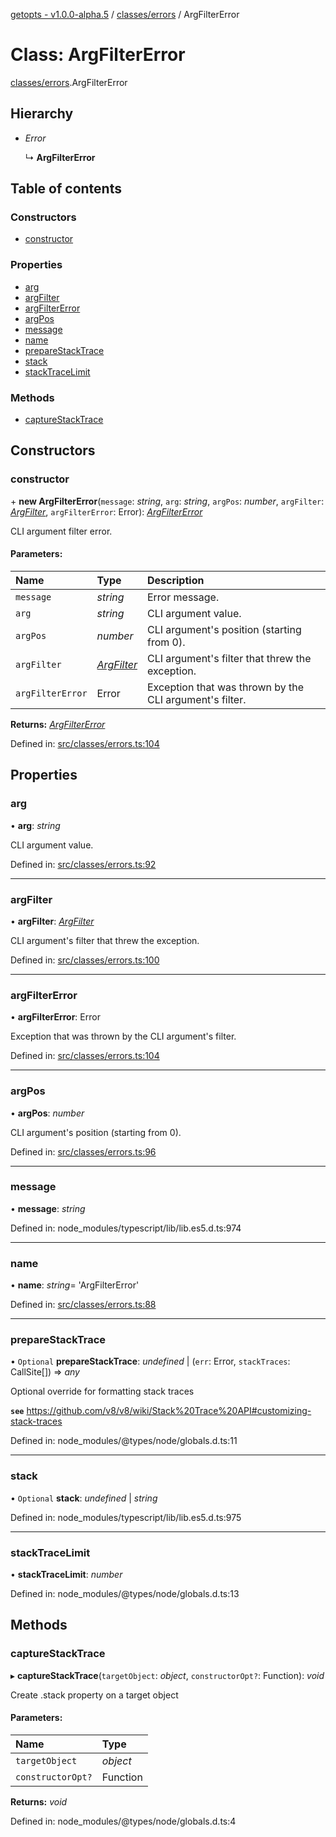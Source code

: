 [getopts - v1.0.0-alpha.5](../README.md) / [classes/errors](../modules/classes_errors.md) / ArgFilterError

# Class: ArgFilterError

[classes/errors](../modules/classes_errors.md).ArgFilterError

## Hierarchy

- _Error_

  ↳ **ArgFilterError**

## Table of contents

### Constructors

- [constructor](classes_errors.argfiltererror.md#constructor)

### Properties

- [arg](classes_errors.argfiltererror.md#arg)
- [argFilter](classes_errors.argfiltererror.md#argfilter)
- [argFilterError](classes_errors.argfiltererror.md#argfiltererror)
- [argPos](classes_errors.argfiltererror.md#argpos)
- [message](classes_errors.argfiltererror.md#message)
- [name](classes_errors.argfiltererror.md#name)
- [prepareStackTrace](classes_errors.argfiltererror.md#preparestacktrace)
- [stack](classes_errors.argfiltererror.md#stack)
- [stackTraceLimit](classes_errors.argfiltererror.md#stacktracelimit)

### Methods

- [captureStackTrace](classes_errors.argfiltererror.md#capturestacktrace)

## Constructors

### constructor

\+ **new ArgFilterError**(`message`: _string_, `arg`: _string_, `argPos`: _number_, `argFilter`: [_ArgFilter_](../interfaces/interfaces_schema.argfilter.md), `argFilterError`: Error): [_ArgFilterError_](classes_errors.argfiltererror.md)

CLI argument filter error.

#### Parameters:

| Name             | Type                                                        | Description                                             |
| :--------------- | :---------------------------------------------------------- | :------------------------------------------------------ |
| `message`        | _string_                                                    | Error message.                                          |
| `arg`            | _string_                                                    | CLI argument value.                                     |
| `argPos`         | _number_                                                    | CLI argument's position (starting from 0).              |
| `argFilter`      | [_ArgFilter_](../interfaces/interfaces_schema.argfilter.md) | CLI argument's filter that threw the exception.         |
| `argFilterError` | Error                                                       | Exception that was thrown by the CLI argument's filter. |

**Returns:** [_ArgFilterError_](classes_errors.argfiltererror.md)

Defined in: [src/classes/errors.ts:104](https://github.com/prasadrajandran/node-getopts/blob/8cf4bad/src/classes/errors.ts#L104)

## Properties

### arg

• **arg**: _string_

CLI argument value.

Defined in: [src/classes/errors.ts:92](https://github.com/prasadrajandran/node-getopts/blob/8cf4bad/src/classes/errors.ts#L92)

---

### argFilter

• **argFilter**: [_ArgFilter_](../interfaces/interfaces_schema.argfilter.md)

CLI argument's filter that threw the exception.

Defined in: [src/classes/errors.ts:100](https://github.com/prasadrajandran/node-getopts/blob/8cf4bad/src/classes/errors.ts#L100)

---

### argFilterError

• **argFilterError**: Error

Exception that was thrown by the CLI argument's filter.

Defined in: [src/classes/errors.ts:104](https://github.com/prasadrajandran/node-getopts/blob/8cf4bad/src/classes/errors.ts#L104)

---

### argPos

• **argPos**: _number_

CLI argument's position (starting from 0).

Defined in: [src/classes/errors.ts:96](https://github.com/prasadrajandran/node-getopts/blob/8cf4bad/src/classes/errors.ts#L96)

---

### message

• **message**: _string_

Defined in: node_modules/typescript/lib/lib.es5.d.ts:974

---

### name

• **name**: _string_= 'ArgFilterError'

Defined in: [src/classes/errors.ts:88](https://github.com/prasadrajandran/node-getopts/blob/8cf4bad/src/classes/errors.ts#L88)

---

### prepareStackTrace

• `Optional` **prepareStackTrace**: _undefined_ \| (`err`: Error, `stackTraces`: CallSite[]) => _any_

Optional override for formatting stack traces

**`see`** https://github.com/v8/v8/wiki/Stack%20Trace%20API#customizing-stack-traces

Defined in: node_modules/@types/node/globals.d.ts:11

---

### stack

• `Optional` **stack**: _undefined_ \| _string_

Defined in: node_modules/typescript/lib/lib.es5.d.ts:975

---

### stackTraceLimit

• **stackTraceLimit**: _number_

Defined in: node_modules/@types/node/globals.d.ts:13

## Methods

### captureStackTrace

▸ **captureStackTrace**(`targetObject`: _object_, `constructorOpt?`: Function): _void_

Create .stack property on a target object

#### Parameters:

| Name              | Type     |
| :---------------- | :------- |
| `targetObject`    | _object_ |
| `constructorOpt?` | Function |

**Returns:** _void_

Defined in: node_modules/@types/node/globals.d.ts:4
